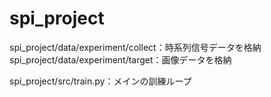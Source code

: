 # spi_project

spi_project/data/experiment/collect：時系列信号データを格納
spi_project/data/experiment/target：画像データを格納

spi_project/src/train.py：メインの訓練ループ